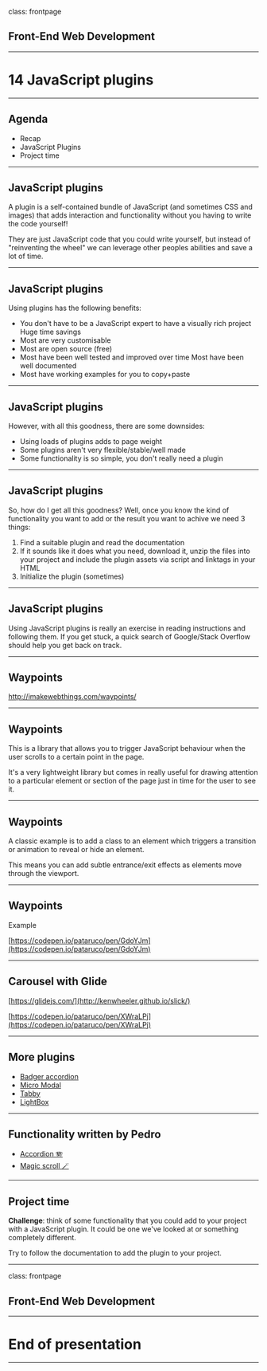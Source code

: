 class: frontpage

<div>
  <h2>Front-End Web Development</h2>
  <hr/>
  <h1>14 JavaScript plugins</h1>
</div>

---

## Agenda

- Recap
- JavaScript Plugins
- Project time

---

## JavaScript plugins

A plugin is a self-contained bundle of JavaScript (and sometimes CSS and images) that adds interaction and functionality without you having to write the code yourself!

They are just JavaScript code that you could write yourself, but instead of "reinventing the wheel" we can leverage other peoples abilities and save a lot of time.

---

## JavaScript plugins

Using plugins has the following benefits:

- You don't have to be a JavaScript expert to have a visually rich project Huge time savings
- Most are very customisable
- Most are open source (free)
- Most have been well tested and improved over time Most have been well documented
- Most have working examples for you to copy+paste

---

## JavaScript plugins

However, with all this goodness, there are some downsides:

- Using loads of plugins adds to page weight
- Some plugins aren't very flexible/stable/well made
- Some functionality is so simple, you don't really need a plugin

---

## JavaScript plugins

So, how do I get all this goodness?
Well, once you know the kind of functionality you want to add or the result you want to achive we need 3 things:

1.  Find a suitable plugin and read the documentation
2.  If it sounds like it does what you need, download it, unzip the files into your project and include the plugin assets via script and linktags in your HTML
3.  Initialize the plugin (sometimes)

---

## JavaScript plugins

Using JavaScript plugins is really an exercise in reading instructions and following them.
If you get stuck, a quick search of Google/Stack Overflow should help you get back on track.

---

## Waypoints

http://imakewebthings.com/waypoints/

---

## Waypoints

This is a library that allows you to trigger JavaScript behaviour when the user scrolls to a certain point in the page.

It's a very lightweight library but comes in really useful for drawing attention to a particular element or section of the page just in time for the user to see it.

---

## Waypoints

A classic example is to add a class to an element which triggers a transition or animation to reveal or hide an element.

This means you can add subtle entrance/exit effects as elements move through the viewport.

---

## Waypoints

Example

[https://codepen.io/pataruco/pen/GdoYJm](https://codepen.io/pataruco/pen/GdoYJm)

---

## Carousel with Glide

[https://glidejs.com/](http://kenwheeler.github.io/slick/)

[https://codepen.io/pataruco/pen/XWraLPj](https://codepen.io/pataruco/pen/XWraLPj)

---

## More plugins

- [Badger accordion](https://ba.northernbadger.co.uk/ba.html)
- [Micro Modal](https://micromodal.now.sh)
- [Tabby](https://github.com/cferdinandi/tabby)
- [LightBox](https://fslightbox.com/javascript)

---

## Functionality written by Pedro

- [Accordion 🪗](https://github.com/pataruco/fewd/raw/master/labs/accordion/accordion-solution-code.zip)
- [Magic scroll 🪄](https://github.com/pataruco/fewd/raw/master/labs/magic-scroll/magic-scroll-solution-code.zip)

---

## Project time

**Challenge**: think of some functionality that you could add to your project with a JavaScript plugin. It could be one we've looked at or something completely different.

Try to follow the documentation to add the plugin to your project.

---

class: frontpage

<div>
  <h2>Front-End Web Development</h2>
  <hr/>
  <h1>End of presentation</h1>
</div>

---
